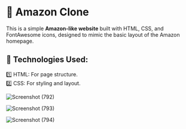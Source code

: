 # 🛒 Amazon Clone
This is a simple **Amazon-like website** built with HTML, CSS, and FontAwesome icons, designed to mimic the basic layout of the Amazon homepage.

## 🚀 Technologies Used:

1️⃣ HTML: For page structure. <br>
2️⃣ CSS: For styling and layout. <br>

![Screenshot (792)](https://github.com/user-attachments/assets/c9850a4c-5bce-4f73-be88-5ea0fb9ffd04)

![Screenshot (793)](https://github.com/user-attachments/assets/c9faa9af-320e-428c-9dbb-aee6c18cf514)

![Screenshot (794)](https://github.com/user-attachments/assets/683e7dce-9be2-413f-9887-fc774be09ef1)
